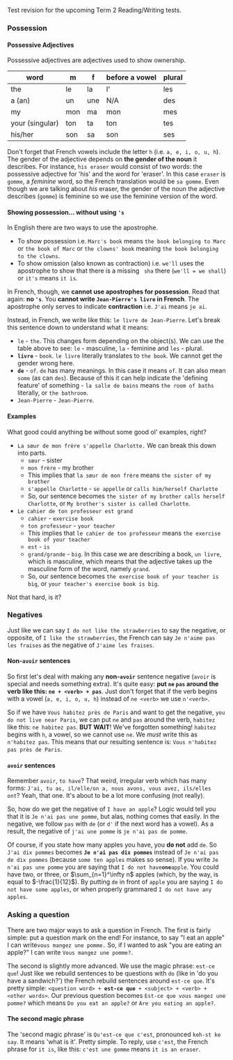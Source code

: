 Test revision for the upcoming Term 2 Reading/Writing tests.

### Possession
#### Possessive Adjectives
Possessive adjectives are adjectives used to show ownership.

| word | m | f | before a vowel | plural |
| - | - | - | - | ----- |
| the             | le  | la  | l'  | les |
| a (an)          | un  | une | N/A | des |
| my              | mon | ma  | mon | mes |
| your (singular) | ton | ta  | ton | tes |
| his/her         | son | sa  | son | ses |

Don't forget that French vowels include the letter `h` (i.e. `a, e, i, o, u, h`). The gender of the adjective depends on **the gender of the noun** it describes. For instance, `his eraser` would consist of two words: the possessive adjective for 'his' and the word for 'eraser'. In this case `eraser` is `gomme`, a _feminine_ word, so the French translation would be `sa gomme`. Even though we are talking about _his_ eraser, the gender of the noun the adjective describes (`gomme`) is feminine so we use the feminine version of the word.
#### Showing possession... without using `'s`
In English there are two ways to use the apostrophe.

* To show possession i.e. `Marc's book` means `the book belonging to Marc` or `the book of Marc` or `the clowns' book` meaning `the book belonging to the clowns`.
* To show omission (also known as contraction) i.e. `we'll` uses the apostrophe to show that there is a missing ` sha` there (`we'll = we shall`) or `it's` means `it is`.

In French, though, we **cannot use apostrophes for possession**. Read that again: **no `'s`**. You **cannot write `Jean-Pierre's livre` in French**. The apostrophe only serves to indicate **contraction** i.e. `J'ai` means `je ai`.

Instead, in French, we write like this: `le livre de Jean-Pierre`. Let's break this sentence down to understand what it means:

* `le` - `the`. This changes form depending on the object(s). We can use the table above to see: `le` - masculine, `la` - feminine and `les` - plural.
* **`livre`** - `book`. `le livre` literally translates to `the book`. We cannot get the gender wrong here.
* **`de`** - `of`. `de` has many meanings. In this case it means `of`. It can also mean `some` (as can `des`). Because of this it can help indicate the 'defining feature' of something - `la salle de bains` means `the room of baths` literally, or `the bathroom`.
* `Jean-Pierre` - `Jean-Pierre`.

#### Examples
What good could anything be without some good ol' examples, right?

* `La sœur de mon frère s'appelle Charlotte.` We can break this down into parts.
	* `sœur` - sister
	* `mon frère` - my brother
	* This implies that `la sœur de mon frère` means `the sister of my brother`
	* `s'appelle Charlotte` - `se appelle` or `calls him/herself Charlotte`
	* So, our sentence becomes `the sister of my brother calls herself Charlotte`, or `My brother's sister is called Charlotte`.
* `Le cahier de ton professeur est grand`
	* `cahier` - `exercise book`
	* `ton professeur` - `your teacher`
	* This implies that `le cahier de ton professeur` means `the exercise book of your teacher`
	* `est` - `is`
	* `grand/grande` - `big`. In this case we are describing a book, `un livre`, which is masculine, which means that the adjective takes up the masculine form of the word, namely `grand`.
	* So, our sentence becomes `the exercise book of your teacher is big`, or `your teacher's exercise book is big`.

Not that hard, is it?


### Negatives
Just like we can say `I do not like the strawberries` to say the negative, or opposite, of `I like the strawberries`, the French can say `Je n'aime pas les fraises` as the negative of `J'aime les fraises`.

#### Non-`avoir` sentences
So first let's deal with making any **non-`avoir`** sentence negative (`avoir` is special and needs something extra). It's quite easy: **put `ne` `pas` around the verb like this: `ne + <verb> + pas`**. Just don't forget that if the verb begins with a vowel (`a, e, i, o, u, h`) instead of `ne <verb>` we use `n'<verb>`.

So if we have `Vous habitez près de Paris` and want to get the negative, `you do not live near Paris`, we can put `ne` and `pas` around the verb, `habitez` like this: `ne habitez pas`. **BUT WAIT**! We've forgotten something! `habitez` begins with `h`, a vowel, so we cannot use `ne`. We _must_ write this as `n'habitez pas`. This means that our resulting sentence is: `Vous n'habitez pas près de Paris`.

#### `avoir` sentences
Remember `avoir`, `to have`? That weird, irregular verb which has many forms: `J'ai, tu as, il/elle/on a, nous avons, vous avez, ils/elles ont`? Yeah, that one. It's about to be a lot more confusing (not really).

So, how do we get the negative of `I have an apple`? Logic would tell you that it is `Je n'ai pas une pomme`, but alas, nothing comes that easily. In the negative, we follow `pas` with `de` (or `d'` if the next word has a vowel). As a result, the negative of `j'ai une pomme` is `je n'ai pas de pomme`.

Of course, if you state how many apples you have, you **do not** add `de`. So `J'ai dix pommes` becomes **`Je n'ai pas dix pommes`** instead of `Je n'ai pas de dix pommes` (because `some ten apples` makes so sense). If you write `Je n'ai pas une pomme` you are saying that `I do not have`**` one `**`apple`. You could have two, or three, or $\sum_{n=1}^\infty n$ apples (which, by the way, is equal to $-\frac{1}{12}$). By putting `de` in front of `apple` you are saying `I do not have some apples`, or when properly grammared `I do not have any apples`.

### Asking a question
There are two major ways to ask a question in French. The first is fairly simple: put a question mark on the end! For instance, to say "I eat an apple" I can write`vous mangez une pomme.` So, if I wanted to ask "you are eating an apple?" I can write `Vous mangez une pomme?`.

The second is slightly more advanced. We use the magic phrase: `est-ce que`! Just like we rebuild sentences to be questions with `do` (like in 'do you have a sandwich?') the French rebuild sentences around `est-ce que`. It's pretty simple: `<question word> + `**`est-ce que`**` + <subject> + <verb> + <other words>`. Our previous question becomes `Est-ce que vous mangez une pomme?` which means `Do you eat an apple?` or `Are you eating an apple?`.

#### The second magic phrase
The 'second magic phrase' is `Qu'est-ce que c'est`, pronounced `keh-st ke say`. It means 'what is it'. Pretty simple. To reply, use `c'est`, the French phrase for `it is`, like this: `c'est une gomme` means `it is an eraser`.
